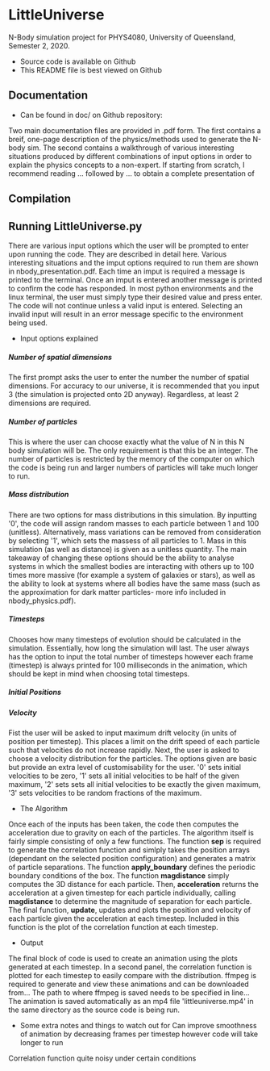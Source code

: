 # LittleUniverse
N-Body simulation project for PHYS4080, University of Queensland, Semester 2, 2020.

- Source code is available on Github
- This README file is best viewed on Github

## Documentation
- Can be found in doc/ on Github repository: 

Two main documentation files are provided in .pdf form. The first contains a breif, one-page description of the physics/methods used to generate the N-body sim. The second contains a walkthrough of various interesting situations produced by different combinations of input options in order to explain the physics concepts to a non-expert. If starting from scratch, I recommend reading ... followed by ... to obtain a complete presentation of

## Compilation


## Running LittleUniverse.py
There are various input options which the user will be prompted to enter upon running the code. They are described in detail here. Various interesting situations and the imput options required to run them are shown in nbody_presentation.pdf. Each time an imput is required a message is printed to the terminal. Once an imput is entered another message is printed to confirm the code has responded. In most python environments and the linux terminal, the user must simply type their desired value and press enter. The code will not continue unless a valid input is entered. Selecting an invalid input will result in an error message specific to the environment being used. 

- Input options explained
##### Number of spatial dimensions
The first prompt asks the user to enter the number the number of spatial dimensions. For accuracy to our universe, it is recommended that you input 3 (the simulation is projected onto 2D anyway). Regardless, at least 2 dimensions are required.

##### Number of particles
This is where the user can choose exactly what the value of N in this N body simulation will be. The only requirement is that this be an integer. The number of particles is restricted by the memory of the computer on which the code is being run and larger numbers of particles will take much longer to run.

##### Mass distribution
There are two options for mass distributions in this simulation. By inputting '0', the code will assign random masses to each particle between 1 and 100 (unitless). Alternatively, mass variations can be removed from consideration by selecting '1', which sets the massess of all particles to 1. Mass in this simulation (as well as distance) is given as a unitless quantity. The main takeaway of changing these options should be the ability to analyse systems in which the smallest bodies are interacting with others up to 100 times more massive (for example a system of galaxies or stars), as well as the ability to look at systems where all bodies have the same mass (such as the approximation for dark matter particles- more info included in nbody_physics.pdf).

##### Timesteps
Chooses how many timesteps of evolution should be calculated in the simulation. Essentially, how long the simulation will last. The user always has the option to input the total number of timesteps however each frame (timestep) is always printed for 100 milliseconds in the animation, which should be kept in mind when choosing total timesteps. 

##### Initial Positions


##### Velocity
Fist the user will be asked to input maximum drift velocity (in units of position per timestep). This places a limit on the drift speed of each particle such that velocities do not increase rapidly. Next, the user is asked to choose a velocity distribution for the particles. The options given are basic but provide an extra level of customisability for the user. '0' sets initial velocities to be zero, '1' sets all initial velocities to be half of the given maximum, '2' sets sets all initial velocities to be exactly the given maximum, '3' sets velocities to be random fractions of the maximum.

- The Algorithm

Once each of the inputs has been taken, the code then computes the acceleration due to gravity on each of the particles. The algorithm itself is fairly simple consisting of only a few functions. The function **sep** is required to generate the correlation function and simlply takes the position arrays (dependant on the selected position configuration) and generates a matrix of particle separations. The function **apply_boundary** defines the periodic boundary conditions of the box. The function **magdistance** simply computes the 3D distance for each particle. Then, **acceleration** returns the acceleration at a given timestep for each particle individually, calling **magdistance** to determine the magnitude of separation for each particle. The final function, **update**, updates and plots the position and velocity of each particle given the acceleration at each timestep. Included in this function is the plot of the correlation function at each timestep. 


- Output

The final block of code is used to create an animation using the plots generated at each timestep. In a second panel, the correlation function is plotted for each timestep to easily compare with the distribution. ffmpeg is required to generate and view these animations and can be downloaded from... The path to where ffmpeg is saved needs to be specified in line... The animation is saved automatically as an mp4 file 'littleuniverse.mp4' in the same directory as the source code is being run. 

- Some extra notes and things to watch out for
Can improve smoothness of animation by decreasing frames per timestep however code will take longer to run

Correlation function quite noisy under certain conditions



